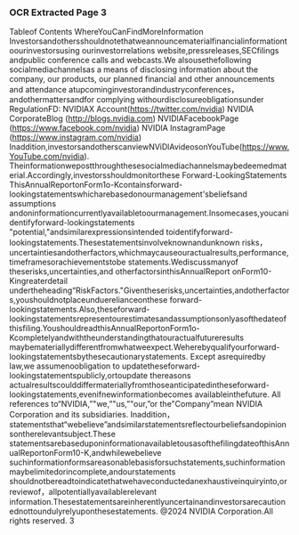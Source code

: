 ### OCR Extracted Page 3

Tableof Contents
WhereYouCanFindMoreInformation
Investorsandothersshouldnotethatweannouncematerialfinancialinformationtoourinvestorsusing ourinvestorrelations
website,pressreleases,SECfilings andpublic conference calls and webcasts.We alsousethefollowing socialmediachannelsas
a means of disclosing information about the company, our products, our planned financial and other announcements and attendance
atupcominginvestorandindustryconferences，andothermattersandfor complying withourdisclosureobligationsunder
RegulationFD:
NVIDlAX Account(https://twitter.com/nvidia)
NVIDIA CorporateBlog (http://blogs.nvidia.com)
NVIDlAFacebookPage (https://www.facebook.com/nvidia)
NVIDlA InstagramPage (https://www.instagram.com/nvidia)
Inaddition,investorsandotherscanviewNViDlAvideosonYouTube(https://www.YouTube.com/nvidia).
Theinformationwepostthroughthesesocialmediachannelsmaybedeemedmaterial.Accordingly,investorsshouldmonitorthese
Forward-LookingStatements
ThisAnnualReportonForm1o-Kcontainsforward-lookingstatementswhicharebasedonourmanagement'sbeliefsand
assumptions andoninformationcurrentlyavailabletoourmanagement.Insomecases,youcanidentifyforward-lookingstatements
"potential,"andsimilarexpressionsintended toidentifyforward-lookingstatements.Thesestatementsinvolveknownandunknown
risks，uncertaintiesandotherfactors,whichmaycauseouractualresults,performance,timeframesorachievementstobe
statements.Wediscussmanyof theserisks,uncertainties,and otherfactorsinthisAnnualReport onForm10-Kingreaterdetail
undertheheading“RiskFactors."Giventheserisks,uncertainties,andotherfactors,youshouldnotplaceunduerelianceonthese
forward-lookingstatements.Also,theseforward-lookingstatementsrepresentourestimatesandassumptionsonlyasofthedateof
thisfiling.YoushouldreadthisAnnualReportonForm1o-Kcompletelyandwiththeunderstandingthatouractualfutureresults
maybemateriallydifferentfromwhatweexpect.Weherebyqualifyourforward-lookingstatementsbythesecautionarystatements.
Except asrequiredby law,we assumenoobligation to updatetheseforward-lookingstatementspublicly,ortoupdate thereasons
actualresultscoulddiffermateriallyfromthoseanticipatedintheseforward-lookingstatements,evenifnewinformationbecomes
availableinthefuture.
All references to“NVIDIA,”"we,”"us,”"our,”or the"Company”mean NVIDIA Corporation and its subsidiaries.
Inaddition，statementsthat“webelieve”andsimilarstatementsreflectourbeliefsandopinionsontherelevantsubject.These
statementsarebaseduponinformationavailabletousasofthefilingdateofthisAnnualReportonForm10-K,andwhilewebelieve
suchinformationformsareasonablebasisforsuchstatements,suchinformationmaybelimitedorincomplete,andourstatements
shouldnotbereadtoindicatethatwehaveconductedanexhaustiveinquiryinto,orreviewof，allpotentiallyavailablerelevant
information.Thesestatementsareinherentlyuncertainandinvestorsarecautionednottoundulyrelyuponthesestatements.
@2024 NVIDIA Corporation.All rights reserved.
3